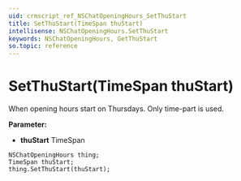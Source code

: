 ```yaml
---
uid: crmscript_ref_NSChatOpeningHours_SetThuStart
title: SetThuStart(TimeSpan thuStart)
intellisense: NSChatOpeningHours.SetThuStart
keywords: NSChatOpeningHours, GetThuStart
so.topic: reference
---
```


# SetThuStart(TimeSpan thuStart)

When opening hours start on Thursdays. Only time-part is used.

**Parameter:** 
 - **thuStart** TimeSpan

```crmscript
NSChatOpeningHours thing;
TimeSpan thuStart;
thing.SetThuStart(thuStart);
```

